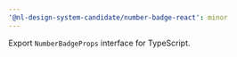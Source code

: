 ```yaml
---
'@nl-design-system-candidate/number-badge-react': minor
---
```


Export `NumberBadgeProps` interface for TypeScript.
